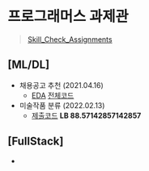 # 프로그래머스 과제관 
> [Skill_Check_Assignments](https://programmers.co.kr/skill_check_assignments)<br>

## [ML/DL]
- 채용공고 추천 (2021.04.16)
  - [EDA](https://velog.io/@joniekwon/%ED%94%84%EB%A1%9C%EA%B7%B8%EB%9E%98%EB%A8%B8%EC%8A%A4-%EA%B3%BC%EC%A0%9C%EA%B4%80-%EC%B1%84%EC%9A%A9-%EA%B3%B5%EA%B3%A0-%EC%B6%94%EC%B2%9C-EDA-%EB%B0%8F-%EC%A0%84%EC%B2%98%EB%A6%AC) [전체코드](https://github.com/joniekwon/programmers_skill_check_assignments/blob/main/%EC%B1%84%EC%9A%A9%EA%B3%B5%EA%B3%A0%EC%B6%94%EC%B2%9C/%EC%B1%84%EC%9A%A9%EA%B3%B5%EA%B3%A0%EC%B6%94%EC%B2%9C_EDA_%26_%EC%A0%84%EC%B2%98%EB%A6%AC.ipynb)
- 미술작품 분류 (2022.02.13) 
  - [제출코드](https://github.com/joniekwon/programers-assignments/blob/main/artpaintings_classification/artpaintings_classification_fastai.ipynb) **LB 88.57142857142857**

## [FullStack]
- 
